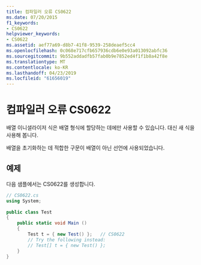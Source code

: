 ```yaml
---
title: 컴파일러 오류 CS0622
ms.date: 07/20/2015
f1_keywords:
- CS0622
helpviewer_keywords:
- CS0622
ms.assetid: aef77a69-d8b7-41f8-9539-258deaef5cc4
ms.openlocfilehash: 0c068e717cfb657936cdb6e0e93a013092abfc36
ms.sourcegitcommit: 9b552addadfb57fab0b9e7852ed4f1f1b8a42f8e
ms.translationtype: MT
ms.contentlocale: ko-KR
ms.lasthandoff: 04/23/2019
ms.locfileid: "61656019"
---
```

# <a name="compiler-error-cs0622"></a>컴파일러 오류 CS0622
배열 이니셜라이저 식은 배열 형식에 할당하는 데에만 사용할 수 있습니다. 대신 새 식을 사용해 봅니다.  
  
 배열을 초기화하는 데 적합한 구문이 배열이 아닌 선언에 사용되었습니다.  
  
## <a name="example"></a>예제  
 다음 샘플에서는 CS0622를 생성합니다.  
  
```csharp  
// CS0622.cs  
using System;  
  
public class Test  
{  
    public static void Main ()  
    {  
        Test t = { new Test() };   // CS0622  
        // Try the following instead:  
        // Test[] t = { new Test() };  
    }  
}  
```
